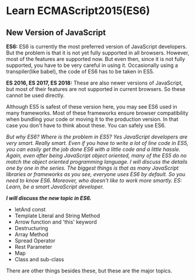 # Learn ECMAScript2015(ES6)
## New Version of JavaScript
**ES6:** ES6 is currently the most preferred version of JavaScript developers. But the problem is that it is not yet fully supported in all browsers. However, most of the features are supported now. But even then, since it is not fully supported, you have to be very careful in using it. Occasionally using a transpiler(like babel), the code of ES6 has to be taken in ES5.

**ES 2016, ES 2017, ES 2018:** These are also newer versions of JavaScript, but most of their features are not supported in current browsers. So these cannot be used directly.

Although ES5 is safest of these version here, you may see ES6 used in many frameworks. Most of these frameworks ensure browser compatibility when bundling your code or moving it to the production version. In that case you don't have to think about these. You can safely use ES6.

*But why ES6? Where is the problem in ES5? Yes JavaScript developers are very smart. Really smart. Even if you have to write a lot of line code in ES5, you can easily get the job done ES6 with a little code and a little hassle. Again, even after being JavaScript object oriented, many of the ES5 do no match the object oriented programming language. I will discuss the details one by one in the series. The biggest things is that as many JavaScript libraries or frameworks as you see, everyone uses ES6 by default. So you need to know ES6. Moreover, who doesn't like to work more smartly. ES: Learn, be a smart JavaScript developer.*

***I will discuss the new topic in ES6.***
- letAnd const
- Template Literal and String Method
- Arrow function and 'this' keyword
- Destructuring
- Array Method
- Spread Operator
- Rest Parameter
- Map
- Class and sub-class

There are other things besides these, but these are the major topics.